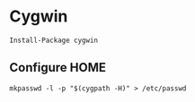 # Cygwin

```
Install-Package cygwin
```

## Configure HOME

```
mkpasswd -l -p "$(cygpath -H)" > /etc/passwd
```
